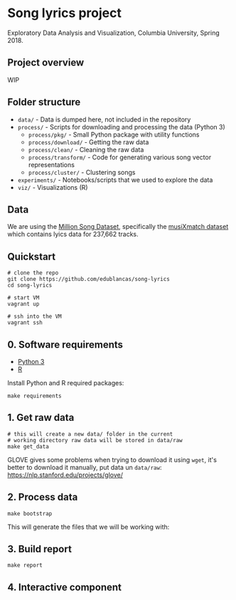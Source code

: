 # Song lyrics project

Exploratory Data Analysis and Visualization, Columbia University, Spring 2018.

## Project overview

WIP

## Folder structure

* `data/` - Data is dumped here, not included in the repository
* `process/` - Scripts for downloading and processing the data (Python 3)
    - `process/pkg/` - Small Python package with utility functions
    - `process/download/` - Getting the raw data
    - `process/clean/` - Cleaning the raw data
    - `process/transform/` - Code for generating various song vector representations
    - `process/cluster/` - Clustering songs
* `experiments/` - Notebooks/scripts that we used to explore the data
* `viz/` - Visualizations (R)

## Data

We are using the [Million Song Dataset](https://labrosa.ee.columbia.edu/millionsong/), specifically the [musiXmatch dataset](https://labrosa.ee.columbia.edu/millionsong/musixmatch) which contains lyics data for 237,662 tracks.

## Quickstart

```shell
# clone the repo
git clone https://github.com/edublancas/song-lyrics
cd song-lyrics
```

```shell
# start VM
vagrant up

# ssh into the VM
vagrant ssh
```

## 0. Software requirements

* [Python 3](https://www.python.org/downloads/)
* [R](https://www.r-project.org/)

Install Python and R required packages:

```shell
make requirements
```

## 1. Get raw data

```shell
# this will create a new data/ folder in the current
# working directory raw data will be stored in data/raw
make get_data
```

GLOVE gives some problems when trying to download it using `wget`, it's better to download it manually, put data un `data/raw`: https://nlp.stanford.edu/projects/glove/

## 2. Process data

```shell
make bootstrap
```

This will generate the files that we will be working with:

## 3. Build report

```shell
make report
```

## 4. Interactive component

